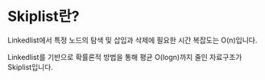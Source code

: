 # Skiplist란?

Linkedlist에서 특정 노드의 탐색 및 삽입과 삭제에 필요한 시간 복잡도는 O(n)입니다.

Linkedlist를 기반으로 확률론적 방법을 통해 평균 O(logn)까지 줄인 자료구조가 Skiplist입니다.
